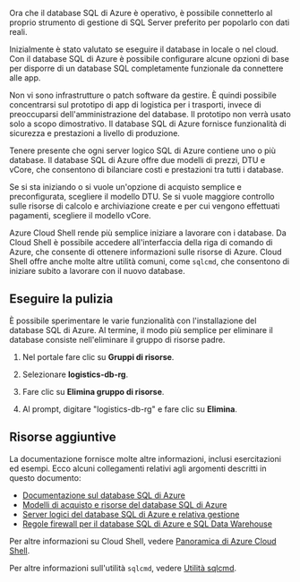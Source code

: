 Ora che il database SQL di Azure è operativo, è possibile connetterlo al proprio strumento di gestione di SQL Server preferito per popolarlo con dati reali.

Inizialmente è stato valutato se eseguire il database in locale o nel cloud. Con il database SQL di Azure è possibile configurare alcune opzioni di base per disporre di un database SQL completamente funzionale da connettere alle app.

Non vi sono infrastrutture o patch software da gestire. È quindi possibile concentrarsi sul prototipo di app di logistica per i trasporti, invece di preoccuparsi dell'amministrazione del database. Il prototipo non verrà usato solo a scopo dimostrativo. Il database SQL di Azure fornisce funzionalità di sicurezza e prestazioni a livello di produzione.

Tenere presente che ogni server logico SQL di Azure contiene uno o più database. Il database SQL di Azure offre due modelli di prezzi, DTU e vCore, che consentono di bilanciare costi e prestazioni tra tutti i database.

Se si sta iniziando o si vuole un'opzione di acquisto semplice e preconfigurata, scegliere il modello DTU. Se si vuole maggiore controllo sulle risorse di calcolo e archiviazione create e per cui vengono effettuati pagamenti, scegliere il modello vCore.

Azure Cloud Shell rende più semplice iniziare a lavorare con i database. Da Cloud Shell è possibile accedere all'interfaccia della riga di comando di Azure, che consente di ottenere informazioni sulle risorse di Azure. Cloud Shell offre anche molte altre utilità comuni, come `sqlcmd`, che consentono di iniziare subito a lavorare con il nuovo database.

## <a name="clean-up"></a>Eseguire la pulizia

<!---TODO: Update for sandbox?--->

È possibile sperimentare le varie funzionalità con l'installazione del database SQL di Azure. Al termine, il modo più semplice per eliminare il database consiste nell'eliminare il gruppo di risorse padre.

1. Nel portale fare clic su **Gruppi di risorse**.

1. Selezionare **logistics-db-rg**.

1. Fare clic su **Elimina gruppo di risorse**.

1. Al prompt, digitare "logistics-db-rg" e fare clic su **Elimina**.

## <a name="additional-resources"></a>Risorse aggiuntive

La documentazione fornisce molte altre informazioni, inclusi esercitazioni ed esempi. Ecco alcuni collegamenti relativi agli argomenti descritti in questo documento:

- [Documentazione sul database SQL di Azure](https://docs.microsoft.com/azure/sql-database/)
- [Modelli di acquisto e risorse del database SQL di Azure](https://docs.microsoft.com/azure/sql-database/sql-database-service-tiers)
- [Server logici del database SQL di Azure e relativa gestione](https://docs.microsoft.com/azure/sql-database/sql-database-logical-servers)
- [Regole firewall per il database SQL di Azure e SQL Data Warehouse](https://docs.microsoft.com/azure/sql-database/sql-database-firewall-configure)

Per altre informazioni su Cloud Shell, vedere [Panoramica di Azure Cloud Shell](https://docs.microsoft.com/azure/cloud-shell/overview).

Per altre informazioni sull'utilità `sqlcmd`, vedere [Utilità sqlcmd](https://docs.microsoft.com/sql/tools/sqlcmd-utility?view=sql-server-2017).
